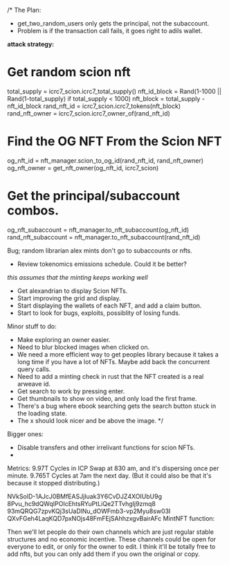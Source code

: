 /*
The Plan:


- get_two_random_users only gets the principal, not the subaccount.
- Problem is if the transaction call fails, it goes right to adils wallet.


**attack strategy:**

# Get random scion nft
total_supply = icrc7_scion.icrc7_total_supply()
nft_id_block = Rand(1-1000 || Rand(1-total_supply) if total_supply < 1000)
nft_block = total_supply - nft_id_block
rand_nft_id = icrc7_scion.icrc7_tokens(nft_block)
rand_nft_owner = icrc7_scion.icrc7_owner_of(rand_nft_id)

# Find the OG NFT From the Scion NFT
og_nft_id = nft_manager.scion_to_og_id(rand_nft_id, rand_nft_owner)
og_nft_owner = get_nft_owner(og_nft_id, icrc7_scion)

# Get the principal/subaccount combos.
og_nft_subaccount = nft_manager.to_nft_subaccount(og_nft_id)
rand_nft_subaccount = nft_manager.to_nft_subaccount(rand_nft_id)
















Bug; random librarian alex mints don't go to subaccounts or nfts.
- Review tokenomics emissions schedule. Could it be better?






*this assumes that the minting keeps working well*
- Get alexandrian to display Scion NFTs.
- Start improving the grid and display.
- Start displaying the wallets of each NFT, and add a claim button.
- Start to look for bugs, exploits, possiblity of losing funds.


Minor stuff to do:
- Make exploring an owner easier.
- Need to blur blocked images when clicked on.
- We need a more efficient way to get peoples library because it takes a long time if you have a lot of NFTs. Maybe add back the concurrent query calls.
- Need to add a minting check in rust that the NFT created is a real arweave id.
- Get search to work by pressing enter.
- Get thumbnails to show on video, and only load the first frame.
- There's a bug where ebook searching gets the search button stuck in the loading state.
- The x should look nicer and be above the image.
*/


Bigger ones: 
- Disable transfers and other irrelivant functions for scion NFTs.
- 






Metrics: 
9.97T Cycles in ICP Swap at 830 am, and it's dispersing once per minute.
9.765T Cycles at 7am the next day. (But it could also be that it's because it stopped distributing.)



NVkSolD-1AJcJ0BMfEASJjIuak3Y6CvDJZ4XOIUbU9g
8Pvu_hc9dQWqIPOIcEhtsRYuPtLiQe2TTvhgIj9zmq8
93mQRQG7zpvKQj3sUaDlNu_dOWFmb3-vp2Myu8sw03I
QXvFGeh4LaqKQD7pxNOjs48FmFEjSAhhzxgvBairAFc
MintNFT function:


Then we'll let people do their own channels which are just regular stable structures and no economic incentive. 
These channels could be open for everyone to edit, or only for the owner to edit.
I think it'll be totally free to add nfts, but you can only add them if you own the original or copy.

